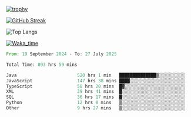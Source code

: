 <!--
**ren-joey/ren-joey** is a ✨ _special_ ✨ repository because its `README.md` (this file) appears on your GitHub profile.

Here are some ideas to get you started:

- 🔭 I’m currently working on ...
- 🌱 I’m currently learning ...
- 👯 I’m looking to collaborate on ...
- 🤔 I’m looking for help with ...
- 💬 Ask me about ...
- 📫 How to reach me: ...
- 😄 Pronouns: ...
- ⚡ Fun fact: ...
-->

[![trophy](https://github-profile-trophy.vercel.app/?username=ren-joey&theme=darkhub&column=5)](https://github.com/ren-joey)

[![GitHub Streak](https://streak-stats.demolab.com/?user=ren-joey&theme=dark)](https://github.com/ren-joey)

![Top Langs](https://github-readme-stats.vercel.app/api/top-langs?username=ren-joey&show_icons=true&layout=compact&locale=en&hide=html,CSS,scss,Pug,Twig&theme=dark)

[![Waka_time](https://github-readme-stats.vercel.app/api/wakatime?username=joeyren&theme=dark)](https://github.com/ren-joey)

<!--START_SECTION:waka-->

```rust
From: 19 September 2024 - To: 27 July 2025

Total Time: 893 hrs 59 mins

Java                       520 hrs 1 min   ██████████████▒░░░░░░░░░░   57.56 %
JavaScript                 147 hrs 38 mins ████░░░░░░░░░░░░░░░░░░░░░   16.34 %
TypeScript                 58 hrs 20 mins  █▓░░░░░░░░░░░░░░░░░░░░░░░   06.46 %
XML                        39 hrs 41 mins  █░░░░░░░░░░░░░░░░░░░░░░░░   04.39 %
SQL                        36 hrs 17 mins  █░░░░░░░░░░░░░░░░░░░░░░░░   04.02 %
Python                     12 hrs 8 mins   ▒░░░░░░░░░░░░░░░░░░░░░░░░   01.34 %
Other                      9 hrs 27 mins   ▒░░░░░░░░░░░░░░░░░░░░░░░░   01.05 %
```

<!--END_SECTION:waka-->
